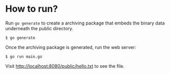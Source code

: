 # How to run?

Run `go generate` to create a archiving package that embeds the binary data underneath the public directory.

	$ go generate

Once the archiving package is generated, run the web server:

	$ go run main.go

Visit [http://localhost:8080/public/hello.txt](http://localhost:8080/public/hello.txt) to see the file.
